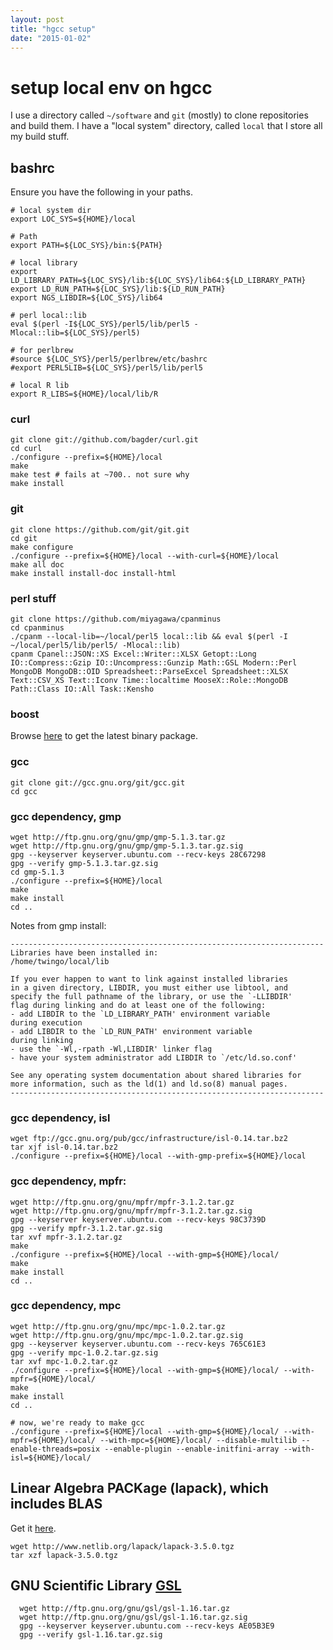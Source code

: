 ```yaml
---
layout: post
title: "hgcc setup"
date: "2015-01-02"
---
```


# setup local env on hgcc

I use a directory called `~/software` and `git` (mostly) to clone repositories and build them. I have a "local system" directory, called `local` that I store all my build stuff.

## bashrc

Ensure you have the following in your paths.

    # local system dir
    export LOC_SYS=${HOME}/local
    
    # Path
    export PATH=${LOC_SYS}/bin:${PATH}
    
    # local library
    export LD_LIBRARY_PATH=${LOC_SYS}/lib:${LOC_SYS}/lib64:${LD_LIBRARY_PATH}
    export LD_RUN_PATH=${LOC_SYS}/lib:${LD_RUN_PATH}
    export NGS_LIBDIR=${LOC_SYS}/lib64
    
    # perl local::lib
    eval $(perl -I${LOC_SYS}/perl5/lib/perl5 -Mlocal::lib=${LOC_SYS}/perl5)
    
    # for perlbrew
    #source ${LOC_SYS}/perl5/perlbrew/etc/bashrc
    #export PERL5LIB=${LOC_SYS}/perl5/lib/perl5
    
    # local R lib
    export R_LIBS=${HOME}/local/lib/R


### curl

    git clone git://github.com/bagder/curl.git
    cd curl
    ./configure --prefix=${HOME}/local
    make
    make test # fails at ~700.. not sure why
    make install

### git

    git clone https://github.com/git/git.git
    cd git
    make configure
    ./configure --prefix=${HOME}/local --with-curl=${HOME}/local
    make all doc
    make install install-doc install-html

### perl stuff

    git clone https://github.com/miyagawa/cpanminus
    cd cpanminus
    ./cpanm --local-lib=~/local/perl5 local::lib && eval $(perl -I ~/local/perl5/lib/perl5/ -Mlocal::lib)
    cpanm Cpanel::JSON::XS Excel::Writer::XLSX Getopt::Long IO::Compress::Gzip IO::Uncompress::Gunzip Math::GSL Modern::Perl MongoDB MongoDB::OID Spreadsheet::ParseExcel Spreadsheet::XLSX Text::CSV_XS Text::Iconv Time::localtime MooseX::Role::MongoDB Path::Class IO::All Task::Kensho

### boost

Browse [here](http://sourceforge.net/projects/boost/) to get the latest binary package.

### gcc

    git clone git://gcc.gnu.org/git/gcc.git
    cd gcc

### gcc dependency, gmp

    wget http://ftp.gnu.org/gnu/gmp/gmp-5.1.3.tar.gz
    wget http://ftp.gnu.org/gnu/gmp/gmp-5.1.3.tar.gz.sig
    gpg --keyserver keyserver.ubuntu.com --recv-keys 28C67298
    gpg --verify gmp-5.1.3.tar.gz.sig
    cd gmp-5.1.3
    ./configure --prefix=${HOME}/local
    make
    make install
    cd ..

Notes from gmp install:

    ----------------------------------------------------------------------
    Libraries have been installed in:
    /home/twingo/local/lib

    If you ever happen to want to link against installed libraries
    in a given directory, LIBDIR, you must either use libtool, and
    specify the full pathname of the library, or use the `-LLIBDIR'
    flag during linking and do at least one of the following:
    - add LIBDIR to the `LD_LIBRARY_PATH' environment variable
    during execution
    - add LIBDIR to the `LD_RUN_PATH' environment variable
    during linking
    - use the `-Wl,-rpath -Wl,LIBDIR' linker flag
    - have your system administrator add LIBDIR to `/etc/ld.so.conf'

    See any operating system documentation about shared libraries for
    more information, such as the ld(1) and ld.so(8) manual pages.
    ----------------------------------------------------------------------

### gcc dependency, isl

    wget ftp://gcc.gnu.org/pub/gcc/infrastructure/isl-0.14.tar.bz2
    tar xjf isl-0.14.tar.bz2
    ./configure --prefix=${HOME}/local --with-gmp-prefix=${HOME}/local

### gcc dependency, mpfr:

    wget http://ftp.gnu.org/gnu/mpfr/mpfr-3.1.2.tar.gz
    wget http://ftp.gnu.org/gnu/mpfr/mpfr-3.1.2.tar.gz.sig
    gpg --keyserver keyserver.ubuntu.com --recv-keys 98C3739D
    gpg --verify mpfr-3.1.2.tar.gz.sig
    tar xvf mpfr-3.1.2.tar.gz
    make
    ./configure --prefix=${HOME}/local --with-gmp=${HOME}/local/
    make
    make install
    cd ..

### gcc dependency, mpc

    wget http://ftp.gnu.org/gnu/mpc/mpc-1.0.2.tar.gz
    wget http://ftp.gnu.org/gnu/mpc/mpc-1.0.2.tar.gz.sig
    gpg --keyserver keyserver.ubuntu.com --recv-keys 765C61E3
    gpg --verify mpc-1.0.2.tar.gz.sig
    tar xvf mpc-1.0.2.tar.gz
    ./configure --prefix=${HOME}/local --with-gmp=${HOME}/local/ --with-mpfr=${HOME}/local/
    make
    make install
    cd ..

    # now, we're ready to make gcc
    ./configure --prefix=${HOME}/local --with-gmp=${HOME}/local/ --with-mpfr=${HOME}/local/ --with-mpc=${HOME}/local/ --disable-multilib --enable-threads=posix --enable-plugin --enable-initfini-array --with-isl=${HOME}/local/

## Linear Algebra PACKage (lapack), which includes BLAS

Get it [here](http://www.netlib.org/lapack/).

    wget http://www.netlib.org/lapack/lapack-3.5.0.tgz
    tar xzf lapack-3.5.0.tgz


## GNU Scientific Library [GSL](http://ftp.gnu.org/gnu/gsl/)

      wget http://ftp.gnu.org/gnu/gsl/gsl-1.16.tar.gz
      wget http://ftp.gnu.org/gnu/gsl/gsl-1.16.tar.gz.sig
      gpg --keyserver keyserver.ubuntu.com --recv-keys AE05B3E9
      gpg --verify gsl-1.16.tar.gz.sig
